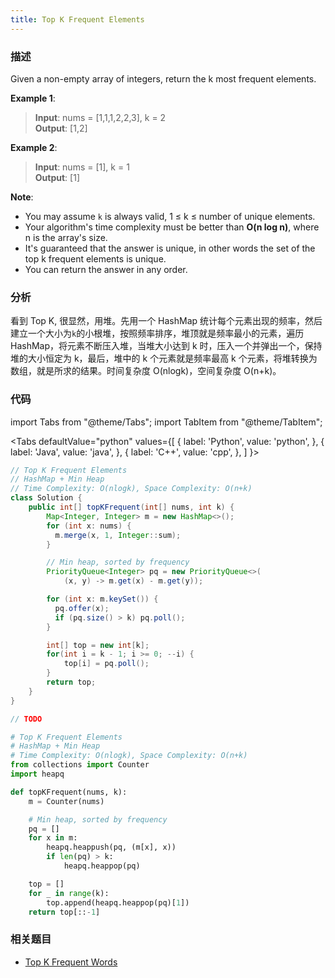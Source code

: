 ```yaml
---
title: Top K Frequent Elements
---
```


### 描述

Given a non-empty array of integers, return the k most frequent elements.

**Example 1**:

> **Input**: nums = [1,1,1,2,2,3], k = 2  
> **Output**: [1,2]

**Example 2**:

> **Input**: nums = [1], k = 1  
> **Output**: [1]

**Note**:

- You may assume `k` is always valid, 1 ≤ k ≤ number of unique elements.
- Your algorithm's time complexity must be better than **O(n log n)**, where n is the array's size.
- It's guaranteed that the answer is unique, in other words the set of the top k frequent elements is unique.
- You can return the answer in any order.

### 分析

看到 Top K, 很显然，用堆。先用一个 HashMap 统计每个元素出现的频率，然后建立一个大小为`k`的小根堆，按照频率排序，堆顶就是频率最小的元素，遍历 HashMap，将元素不断压入堆，当堆大小达到 k 时，压入一个并弹出一个，保持堆的大小恒定为 k，最后，堆中的 k 个元素就是频率最高 k 个元素，将堆转换为数组，就是所求的结果。时间复杂度 O(nlogk)，空间复杂度 O(n+k)。

### 代码

import Tabs from "@theme/Tabs";
import TabItem from "@theme/TabItem";

<Tabs
defaultValue="python"
values={[
{ label: 'Python', value: 'python', },
{ label: 'Java', value: 'java', },
{ label: 'C++', value: 'cpp', },
]
}>
<TabItem value="java">

```java
// Top K Frequent Elements
// HashMap + Min Heap
// Time Complexity: O(nlogk), Space Complexity: O(n+k)
class Solution {
    public int[] topKFrequent(int[] nums, int k) {
        Map<Integer, Integer> m = new HashMap<>();
        for (int x: nums) {
          m.merge(x, 1, Integer::sum);
        }

        // Min heap, sorted by frequency
        PriorityQueue<Integer> pq = new PriorityQueue<>(
            (x, y) -> m.get(x) - m.get(y));

        for (int x: m.keySet()) {
          pq.offer(x);
          if (pq.size() > k) pq.poll();
        }

        int[] top = new int[k];
        for(int i = k - 1; i >= 0; --i) {
            top[i] = pq.poll();
        }
        return top;
    }
}
```

</TabItem>
<TabItem value="cpp">

```cpp
// TODO
```

</TabItem>

<TabItem value="python">

```python
# Top K Frequent Elements
# HashMap + Min Heap
# Time Complexity: O(nlogk), Space Complexity: O(n+k)
from collections import Counter
import heapq

def topKFrequent(nums, k):
    m = Counter(nums)

    # Min heap, sorted by frequency
    pq = []
    for x in m:
        heapq.heappush(pq, (m[x], x))
        if len(pq) > k:
            heapq.heappop(pq)

    top = []
    for _ in range(k):
        top.append(heapq.heappop(pq)[1])
    return top[::-1]
```

</TabItem>
</Tabs>

### 相关题目

- [Top K Frequent Words](top-k-frequent-words.md)
